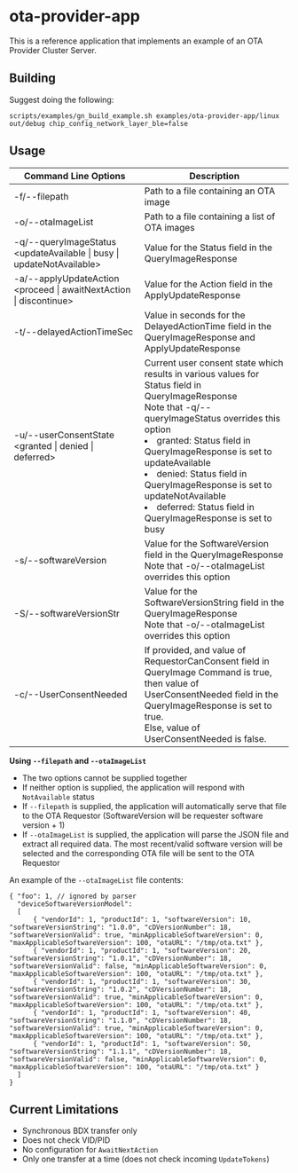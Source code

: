 # ota-provider-app

This is a reference application that implements an example of an OTA Provider
Cluster Server.

## Building

Suggest doing the following:

```
scripts/examples/gn_build_example.sh examples/ota-provider-app/linux out/debug chip_config_network_layer_ble=false
```

## Usage

| Command Line Options                                                  | Description                                                                                                                                                                                                                                                                                                                                                                           |
| --------------------------------------------------------------------- | ------------------------------------------------------------------------------------------------------------------------------------------------------------------------------------------------------------------------------------------------------------------------------------------------------------------------------------------------------------------------------------- |
| -f/--filepath <file>                                                  | Path to a file containing an OTA image                                                                                                                                                                                                                                                                                                                                                |
| -o/--otaImageList <file>                                              | Path to a file containing a list of OTA images                                                                                                                                                                                                                                                                                                                                        |
| -q/--queryImageStatus <updateAvailable \| busy \| updateNotAvailable> | Value for the Status field in the QueryImageResponse                                                                                                                                                                                                                                                                                                                                  |
| -a/--applyUpdateAction <proceed \| awaitNextAction \| discontinue>    | Value for the Action field in the ApplyUpdateResponse                                                                                                                                                                                                                                                                                                                                 |
| -t/--delayedActionTimeSec <time>                                      | Value in seconds for the DelayedActionTime field in the QueryImageResponse and ApplyUpdateResponse                                                                                                                                                                                                                                                                                    |
| -u/--userConsentState <granted \| denied \| deferred>                 | Current user consent state which results in various values for Status field in QueryImageResponse <br> Note that -q/--queryImageStatus overrides this option <li> granted: Status field in QueryImageResponse is set to updateAvailable <li> denied: Status field in QueryImageResponse is set to updateNotAvailable <li> deferred: Status field in QueryImageResponse is set to busy |
| -s/--softwareVersion <version>                                        | Value for the SoftwareVersion field in the QueryImageResponse <br> Note that -o/--otaImageList overrides this option                                                                                                                                                                                                                                                                  |
| -S/--softwareVersionStr <version string>                              | Value for the SoftwareVersionString field in the QueryImageResponse <br> Note that -o/--otaImageList overrides this option                                                                                                                                                                                                                                                            |
| -c/--UserConsentNeeded                                                | If provided, and value of RequestorCanConsent field in QueryImage Command is true, <br> then value of UserConsentNeeded field in the QueryImageResponse is set to true. <br> Else, value of UserConsentNeeded is false.                                                                                                                                                               |

**Using `--filepath` and `--otaImageList`**

-   The two options cannot be supplied together
-   If neither option is supplied, the application will respond with
    `NotAvailable` status
-   If `--filepath` is supplied, the application will automatically serve that
    file to the OTA Requestor (SoftwareVersion will be requester software
    version + 1)
-   If `--otaImageList` is supplied, the application will parse the JSON file
    and extract all required data. The most recent/valid software version will
    be selected and the corresponding OTA file will be sent to the OTA Requestor

An example of the `--otaImageList` file contents:

```
{ "foo": 1, // ignored by parser
  "deviceSoftwareVersionModel":
  [
      { "vendorId": 1, "productId": 1, "softwareVersion": 10, "softwareVersionString": "1.0.0", "cDVersionNumber": 18, "softwareVersionValid": true, "minApplicableSoftwareVersion": 0, "maxApplicableSoftwareVersion": 100, "otaURL": "/tmp/ota.txt" },
      { "vendorId": 1, "productId": 1, "softwareVersion": 20, "softwareVersionString": "1.0.1", "cDVersionNumber": 18, "softwareVersionValid": false, "minApplicableSoftwareVersion": 0, "maxApplicableSoftwareVersion": 100, "otaURL": "/tmp/ota.txt" },
      { "vendorId": 1, "productId": 1, "softwareVersion": 30, "softwareVersionString": "1.0.2", "cDVersionNumber": 18, "softwareVersionValid": true, "minApplicableSoftwareVersion": 0, "maxApplicableSoftwareVersion": 100, "otaURL": "/tmp/ota.txt" },
      { "vendorId": 1, "productId": 1, "softwareVersion": 40, "softwareVersionString": "1.1.0", "cDVersionNumber": 18, "softwareVersionValid": true, "minApplicableSoftwareVersion": 0, "maxApplicableSoftwareVersion": 100, "otaURL": "/tmp/ota.txt" },
      { "vendorId": 1, "productId": 1, "softwareVersion": 50, "softwareVersionString": "1.1.1", "cDVersionNumber": 18, "softwareVersionValid": false, "minApplicableSoftwareVersion": 0, "maxApplicableSoftwareVersion": 100, "otaURL": "/tmp/ota.txt" }
  ]
}
```

## Current Limitations

-   Synchronous BDX transfer only
-   Does not check VID/PID
-   No configuration for `AwaitNextAction`
-   Only one transfer at a time (does not check incoming `UpdateTokens`)
